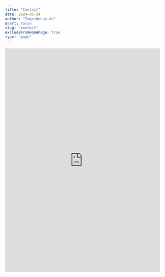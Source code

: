```yaml
---
title: "Contact"
date: 2024-06-24
author: "Tagesbonus.de"
draft: false
slug: "contact"
excludeFromHomePage: true
type: "page"
---
```


<iframe frameborder="0" height="729" marginheight="0" marginwidth="0" src="https://docs.google.com/forms/d/e/1FAIpQLScZKCGkZKbRaa3M6EK6EyUPvO3v2J1jJ2enSkX_ViymIVDb6Q/viewform?embedded=true" width="100%">Loading…</iframe>